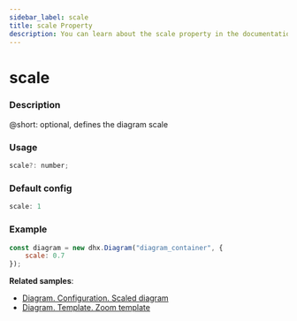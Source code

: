 ```yaml
---
sidebar_label: scale
title: scale Property
description: You can learn about the scale property in the documentation of the DHTMLX JavaScript Diagram library. Browse developer guides and API reference, try out code examples and live demos, and download a free 30-day evaluation version of DHTMLX Diagram.
---
```


# scale

### Description

@short: optional, defines the diagram scale

### Usage

~~~js
scale?: number;
~~~

### Default config

~~~js
scale: 1
~~~

### Example

~~~js
const diagram = new dhx.Diagram("diagram_container", { 
  	scale: 0.7
});
~~~

**Related samples**:
- [Diagram. Configuration. Scaled diagram](https://snippet.dhtmlx.com/9h89c3gl)
- [Diagram. Template. Zoom template](https://snippet.dhtmlx.com/09o8t3o2)
